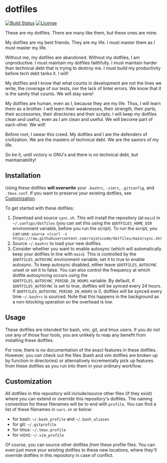 # dotfiles

[![Build Status](https://travis-ci.org/rajatscode/dotfiles.svg?branch=main)](https://travis-ci.org/rajatscode/dotfiles)
[![License](https://img.shields.io/github/license/rajatscode/dotfiles)](https://github.com/rajatscode/dotfiles/blob/main/LICENSE)

These are my dotfiles. There are many like them, but these ones are mine.

My dotfiles are my best friends. They are my life. I must master them as I must
master my life.

Without me, my dotfiles are abandoned. Without my dotfiles, I am unproductive.
I must maintain my dotfiles faithfully. I must maintain harder than technical
debt that is trying to destroy me. I must build my productivity before tech
debt tanks it. I will!

My dotfiles and I know that what counts in development are not the lines we
write, the coverage of our tests, nor the lack of linter errors. We know that
it is the sanity that counts. We will stay sane!

My dotfiles are human, even as I, because they are my life. Thus, I will learn
them as a brother. I will learn their weaknesses, their strength, their parts,
their accessories, their directories and their scripts. I will keep my dotfiles
clean and useful, even as I am clean and useful. We will become part of each
other. We will!

Before root, I swear this creed. My dotfiles and I are the defenders of
civilization. We are the masters of technical debt. We are the saviors of my
life.

So be it, until victory is GNU's and there is no technical debt, but
maintainability!

## Installation

Using these dotfiles **will overwrite** your `.bashrc`, `.vimrc`,
`.gitconfig`, and `.tmux.conf`. If you want to preserve your existing
dotfiles, see [Customization](#customization).

To get started with these dotfiles:

1. Download and source `sync.sh`. This will install the repository (at
   `main`) in `~/.configs/dotfiles` (you can set this using the
   `$DOTFILES_HOME_DIR` environment variable, before you run the script). To
   run the script, you can use: ``` source <(curl -s
   https://raw.githubusercontent.com/rajatscode/dotfiles/main/sync.sh) ```
2. Source `~/.bashrc` to load your new dotfiles.
3. Consider whether you want to enable autosync (which will automatically keep
   your dotfiles in line with `main`). This is controlled by the
   `$DOTFILES_AUTOSYNC` environment variable; set it to true to enable
   autosync. To keep autosync disabled, either leave `$DOTFILES_AUTOSYNC` unset
   or set it to false. You can also control the frequency at which dotfile
   autosyncing occurs using the `$DOTFILES_AUTOSYNC_PERIOD_IN_HOURS` variable.
   By default, if `$DOTFILES_AUTOSYNC` is set to true, dotfiles will be synced
   every 24 hours. If `$DOTFILES_AUTOSYNC_PERIOD_IN_HOURS` is 0, dotfiles will
   be synced every time `~/.bashrc` is sourced. Note that this happens in the
   background as a non-blocking operation so the overhead is low.

## Usage

These dotfiles are intended for bash, vim, git, and tmux users. If you do not
use any of those four tools, you are unlikely to reap any benefit from
installing these dotfiles.

For now, there is no documentation of the exact features in these dotfiles.
However, you can check out the files (bash and vim dotfiles are broken up by
function in directories) or alternatively incrementally pick up features from
these dotfiles as you run into them in your ordinary workflow.

## Customization

All dotfiles in this repository will include/source other files (if they exist)
where you can extend or override this repository's dotfiles. The naming
convention for these filenames will be to end with `profile`. You can find a
list of these filenames in `vars.sh` or below:

* for bash: `~/.bash_profile` and `~/.bash_aliases`
* for git: `~/.gitprofile`
* for tmux: `~/.tmux.profile`
* for vi(m): `~/.vim_profile`

Of course, you can source other dotfiles *from* these profile files. You can
even just move your existing dotfiles to these new locations, where they'll
override dotfiles in this repository in case of conflict.
